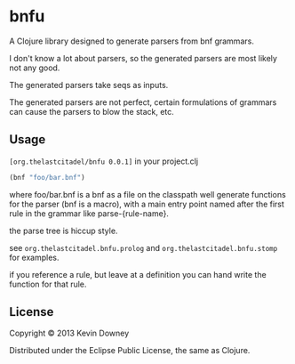 # bnfu

A Clojure library designed to generate parsers from bnf grammars.

I don't know a lot about parsers, so the generated parsers are most
likely not any good.

The generated parsers take seqs as inputs.

The generated parsers are not perfect, certain formulations of
grammars can cause the parsers to blow the stack, etc.

## Usage

`[org.thelastcitadel/bnfu 0.0.1]` in your project.clj

```clojure
(bnf "foo/bar.bnf")
```

where foo/bar.bnf is a bnf as a file on the classpath well generate
functions for the parser (bnf is a macro), with a main entry point
named after the first rule in the grammar like parse-{rule-name}.

the parse tree is hiccup style.

see `org.thelastcitadel.bnfu.prolog` and
`org.thelastcitadel.bnfu.stomp` for examples.

if you reference a rule, but leave at a definition you can hand write
the function for that rule.

## License

Copyright © 2013 Kevin Downey

Distributed under the Eclipse Public License, the same as Clojure.
